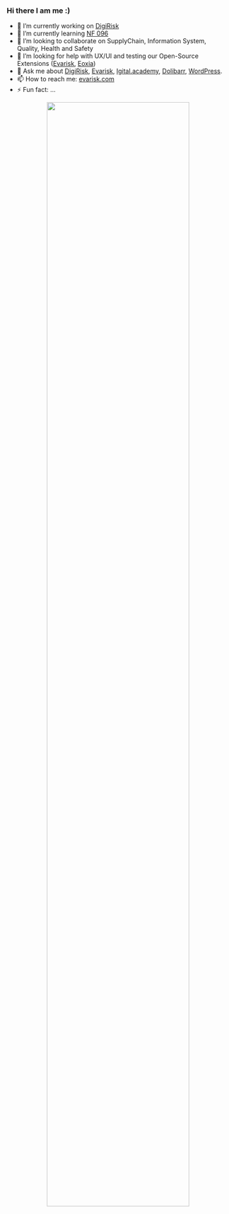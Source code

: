 ### Hi there I am me :)

- 🔭 I’m currently working on [DigiRisk](https://github.com/evarisk/digirisk)
- 🌱 I’m currently learning [NF 096](https://marque-nf.com/categories/equipements-de-chantier/nf-equipements-de-chantiernf096/)
- 👯 I’m looking to collaborate on SupplyChain, Information System, Quality, Health and Safety
- 🤔 I’m looking for help with UX/UI and testing our Open-Source Extensions ([Evarisk](https://github.com/evarisk), [Eoxia](https://github.com/eoxia))
- 💬 Ask me about [DigiRisk](https://www.digirisk.com/), [Evarisk](https://evarisk.com/), [Igital.academy](https://www.igital.academy/), [Dolibarr](https://github.com/dolibarr), [WordPress](https://wordpress.org/).
- 📫 How to reach me: [evarisk.com](https://evarisk.com/rdv-evarisk-laurent-magnin)
- ⚡ Fun fact: ...

<p align="center">

<img width="80%" src="https://github-readme-streak-stats.herokuapp.com/?user=lmag" />

</p>
